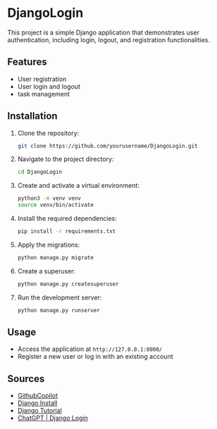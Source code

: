 # DjangoLogin

This project is a simple Django application that demonstrates user authentication, including login, logout, and registration functionalities.

## Features

- User registration
- User login and logout
- task management

## Installation

1. Clone the repository:
    ```bash
    git clone https://github.com/yourusername/DjangoLogin.git
    ```
2. Navigate to the project directory:
    ```bash
    cd DjangoLogin
    ```
3. Create and activate a virtual environment:
    ```bash
    python3 -m venv venv
    source venv/bin/activate
    ```
4. Install the required dependencies:
    ```bash
    pip install -r requirements.txt
    ```
5. Apply the migrations:
    ```bash
    python manage.py migrate
    ```
6. Create a superuser:
    ```bash
    python manage.py createsuperuser
    ```
7. Run the development server:
    ```bash
    python manage.py runserver
    ```

## Usage

- Access the application at `http://127.0.0.1:8000/`
- Register a new user or log in with an existing account


## Sources

- [GithubCopilot](https://github.com/features/copilot)
- [Django Install](https://docs.djangoproject.com/en/5.1/intro/install/)
- [Django Tutorial](https://docs.djangoproject.com/en/5.1/intro/tutorial01/)
- [ChatGPT | Django Login](https://chatgpt.com/share/673c577b-b400-800f-839d-74cdeec00afd)

